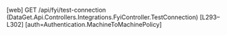 [web] GET /api/fyi/test-connection  (DataGet.Api.Controllers.Integrations.FyiController.TestConnection)  [L293–L302] [auth=Authentication.MachineToMachinePolicy]

